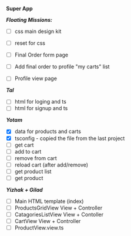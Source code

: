 **Super App**

***Floating Missions:***
- [ ] css main design kit
- [ ] reset for css
- [ ] Final Order form page
- [ ] Add final order to profile "my carts" list
- [ ] Profile view page


***Tal***
- [ ] html for loging and ts
- [ ] html for signup and ts

***Yotam***
- [x] data for products and carts
- [x] tsconfig - copied the file from the last project
- [ ] get cart
- [ ] add to cart
- [ ] remove from cart
- [ ] reload cart (after add/remove)
- [ ] get product list
- [ ] get product

***Yizhak + Gilad***
- [ ] Main HTML template (index)
- [ ] ProductsGridView View + Controller
- [ ] CatagoriesListView View + Contoller
- [ ] CartView View + Controller
- [ ] ProductView.view.ts
